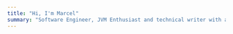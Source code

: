 ```yaml
---
title: "Hi, I'm Marcel"
summary: "Software Engineer, JVM Enthusiast and technical writer with a focus on architecture, backend, security, automation, DevOps, monitoring, and performance."
---
```

